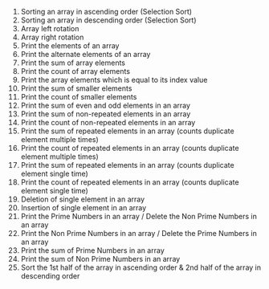 1) Sorting an array in ascending order (Selection Sort)
2) Sorting an array in descending order (Selection Sort)
3) Array left rotation
4) Array right rotation
5) Print the elements of an array
6) Print the alternate elements of an array
7) Print the sum of array elements
8) Print the count of array elements
9) Print the array elements which is equal to its index value
10) Print the sum of smaller elements
11) Print the count of smaller elements
12) Print the sum of even and odd elements in an array
13) Print the sum of non-repeated elements in an array
14) Print the count of non-repeated elements in an array
15) Print the sum of repeated elements in an array (counts duplicate element multiple times)
16) Print the count of repeated elements in an array (counts duplicate element multiple times)
17) Print the sum of repeated elements in an array (counts duplicate element single time)
18) Print the count of repeated elements in an array (counts duplicate element single time)
19) Deletion of single element in an array
20) Insertion of single element in an array
21) Print the Prime Numbers in an array / Delete the Non Prime Numbers in an array
22) Print the Non Prime Numbers in an array / Delete the Prime Numbers in an array
23) Print the sum of Prime Numbers in an array
24) Print the sum of Non Prime Numbers in an array
25) Sort the 1st half of the array in ascending order & 2nd half of the array in descending order 
